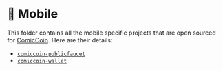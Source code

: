 # 📱 Mobile

This folder contains all the mobile specific projects that are open sourced for [ComicCoin](https://comiccoinnetwork.com). Here are their details:

* [`comiccoin-publicfaucet`](./comiccoin-publicfaucet)
* [`comiccoin-wallet`](./comiccoin-wallet)
